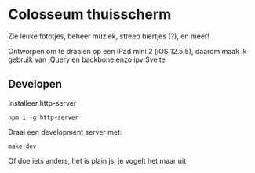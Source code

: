 # Colosseum thuisscherm

Zie leuke fototjes, beheer muziek, streep biertjes (?), en meer!

Ontworpen om te draaien op een iPad mini 2 (iOS 12.5.5), daarom maak ik gebruik van jQuery en backbone enzo ipv Svelte

## Developen

Installeer http-server

```console
npm i -g http-server
```

Draai een development server met:

```console
make dev
```

Of doe iets anders, het is plain js, je vogelt het maar uit
